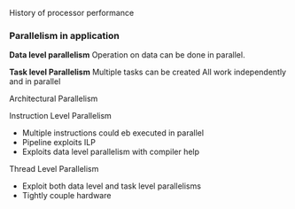History of processor performance

### Parallelism in application

**Data level parallelism**
Operation on data can be done in parallel.

**Task level Parallelism**
Multiple tasks can be created
All work independently and in parallel


Architectural Parallelism

Instruction Level Parallelism
- Multiple instructions could eb executed in parallel
- Pipeline exploits ILP
- Exploits data level parallelism with compiler help

Thread Level Parallelism
- Exploit both data level and task level parallelisms
- Tightly couple hardware



